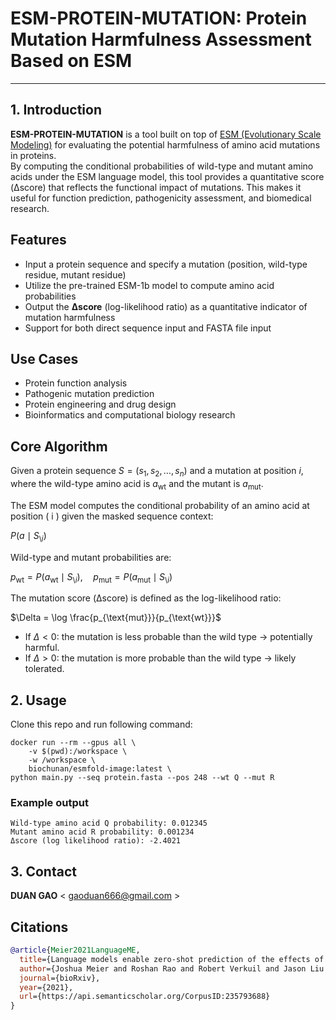# ESM-PROTEIN-MUTATION: Protein Mutation Harmfulness Assessment Based on ESM
-----------------------------------------------------------------

## 1. Introduction
**ESM-PROTEIN-MUTATION** is a tool built on top of [ESM (Evolutionary Scale Modeling)](https://github.com/facebookresearch/esm) for evaluating the potential harmfulness of amino acid mutations in proteins.  
By computing the conditional probabilities of wild-type and mutant amino acids under the ESM language model, this tool provides a quantitative score (Δscore) that reflects the functional impact of mutations. This makes it useful for function prediction, pathogenicity assessment, and biomedical research.

## Features
- Input a protein sequence and specify a mutation (position, wild-type residue, mutant residue)  
- Utilize the pre-trained ESM-1b model to compute amino acid probabilities  
- Output the **Δscore** (log-likelihood ratio) as a quantitative indicator of mutation harmfulness  
- Support for both direct sequence input and FASTA file input  

## Use Cases
- Protein function analysis  
- Pathogenic mutation prediction  
- Protein engineering and drug design  
- Bioinformatics and computational biology research  


## Core Algorithm

Given a protein sequence $S = (s_1, s_2, \ldots, s_n)$ and a mutation at position $i$,  
where the wild-type amino acid is $a_{\text{wt}}$ and the mutant is $a_{\text{mut}}$.  

The ESM model computes the conditional probability of an amino acid at position \( i \) given the masked sequence context:

$P(a \mid S_{\setminus i})$

Wild-type and mutant probabilities are:

$p_{\text{wt}} = P(a_{\text{wt}} \mid S_{\setminus i}), \quad p_{\text{mut}} = P(a_{\text{mut}} \mid S_{\setminus i})$

The mutation score (Δscore) is defined as the log-likelihood ratio:

$\Delta = \log \frac{p_{\text{mut}}}{p_{\text{wt}}}$

- If $\Delta < 0$: the mutation is less probable than the wild type → potentially harmful.  
- If $\Delta > 0$: the mutation is more probable than the wild type → likely tolerated.  
  

## 2. Usage
Clone this repo and run following command:

```
docker run --rm --gpus all \
    -v $(pwd):/workspace \
    -w /workspace \
    biochunan/esmfold-image:latest \
python main.py --seq protein.fasta --pos 248 --wt Q --mut R
```
### Example output

```
Wild-type amino acid Q probability: 0.012345
Mutant amino acid R probability: 0.001234
Δscore (log likelihood ratio): -2.4021
```
## 3. Contact  

**DUAN GAO** < gaoduan666@gmail.com >  

## Citations <a name="citations"></a>

```bibtex
@article{Meier2021LanguageME,
  title={Language models enable zero-shot prediction of the effects of mutations on protein function},
  author={Joshua Meier and Roshan Rao and Robert Verkuil and Jason Liu and Tom Sercu and Alexander Rives},
  journal={bioRxiv},
  year={2021},
  url={https://api.semanticscholar.org/CorpusID:235793688}
}
```